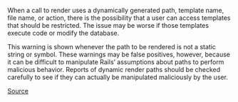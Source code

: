 When a call to render uses a dynamically generated path, template name, file name, or action, there is the possibility that a user can access templates that should be restricted. The issue may be worse if those templates execute code or modify the database.

This warning is shown whenever the path to be rendered is not a static string or symbol.
These warnings may be false positives, however, because it can be difficult to manipulate Rails’ assumptions about paths to perform malicious behavior. Reports of dynamic render paths should be checked carefully to see if they can actually be manipulated maliciously by the user.

[Source](http://brakemanscanner.org/docs/warning_types/dynamic_render_paths/)
